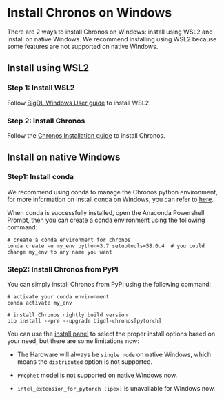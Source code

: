 # Install Chronos on Windows

There are 2 ways to install Chronos on Windows: install using WSL2 and install on native Windows. We recommend installing using WSL2 because some features are not supported on native Windows.

## Install using WSL2
### Step 1: Install WSL2

Follow [BigDL Windows User guide](../../UserGuide/win.md) to install WSL2.


### Step 2: Install Chronos

Follow the [Chronos Installation guide](../Overview/chronos.md#install) to install Chronos.

## Install on native Windows

### Step1: Install conda

We recommend using conda to manage the Chronos python environment, for more information on install conda on Windows, you can refer to [here](https://docs.conda.io/en/latest/miniconda.html#).

When conda is successfully installed, open the Anaconda Powershell Prompt, then you can create a conda environment using the following command:

```
# create a conda environment for chronos
conda create -n my_env python=3.7 setuptools=58.0.4  # you could change my_env to any name you want
```

### Step2: Install Chronos from PyPI
You can simply install Chronos from PyPI using the following command:

```
# activate your conda environment
conda activate my_env

# install Chronos nightly build version
pip install --pre --upgrade bigdl-chronos[pytorch]
```

You can use the [install panel](https://bigdl.readthedocs.io/en/latest/doc/Chronos/Overview/install.html#install-using-conda) to select the proper install options based on your need, but there are some limitations now:

- The Hardware will always be `single node` on native Windows, which means the `distributed` option is not supported.

- `Prophet` model is not supported on native Windows now.

- `intel_extension_for_pytorch (ipex)` is unavailable for Windows now.
